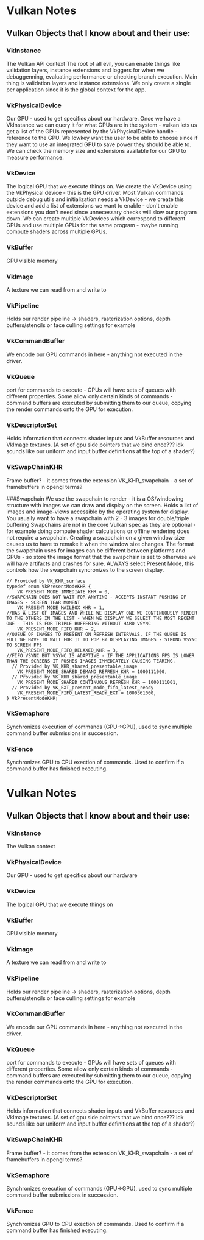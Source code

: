 # Vulkan Notes

## Vulkan Objects that I know about and their use:

### VkInstance
The Vulkan API context
The root of all evil, you can enable things like validation layers, instance extensions and loggers for when we debuggenning, evaluating performance or checking branch execution. 
Main thing is validation layers and instance extensions.
We only create a single per application since it is the global context for the app.

### VkPhysicalDevice
Our GPU - used to get specifics about our hardware.
Once we have a VkInstance we can query it for what GPUs are in the system - vulkan lets us get a list of the GPUs represented by the VkPhysicalDevice handle - reference to the GPU.
We lowkey want the user to be able to choose since if they want to use an integrated GPU to save power they should be able to.
We can check the memory size and extensions available for our GPU to measure performance.

### VkDevice
The logical GPU that we execute things on.
We create the VkDevice using the VkPhysical device - this is the GPU driver.
Most Vulkan commands outside debug utils and initialization needs a VkDevice - we create this device and add a list of extensions we want to enable - don't enable extensions you don't need since unnecessary checks will slow our program down.
We can create multiple  VkDevices which correspond to different GPUs and use multiple GPUs for the same program - maybe running compute shaders across multiple GPUs.

### VkBuffer
GPU visible memory

### VkImage
A texture we can read from and write to

### VkPipeline
Holds our render pipeline -> shaders, rasterization options, depth buffers/stencils or face culling settings for example

### VkCommandBuffer
We encode our GPU commands in here - anything not executed in the driver.

### VkQueue
port for commands to execute - GPUs will have sets of queues with different properties. 
Some allow only certain kinds of commands - command buffers are executed by submitting them to our queue, copying the render commands onto the GPU for execution.

### VkDescriptorSet
Holds information that connects shader inputs and VkBuffer resources and VkImage textures. (A set of gpu side pointers that we bind once??? idk sounds like our uniform and input buffer definitions at the top of a shader?)

### VkSwapChainKHR
Frame buffer? - it comes from the extension VK_KHR_swapchain - a set of framebuffers in opengl terms?

###Swapchain
We use the swapchain to render - it is a OS/windowing structure with images we can draw and display on the screen.
Holds a list of images and image-views accessible by the operating system for display. You usually want to have a swapchain with 2 - 3 images for double/triple buffering
Swapchains are not in the core Vulkan spec as they are optional - for example doing compute shader calculations or offline rendering does not require a swapchain.
Creating a swapchain on a given window size causes us to have to remake it when the window size changes.
The format the swapchain uses for images can be different between platforms and GPUs - so store the image format that the swapchain is set to otherwise we will have artifacts and crashes for sure.
ALWAYS select Present Mode, this controls how the swapchain syncronizes to the screen display.

```
// Provided by VK_KHR_surface
typedef enum VkPresentModeKHR {
    VK_PRESENT_MODE_IMMEDIATE_KHR = 0,                            //SWAPCHAIN DOES NOT WAIT FOR ANYTING - ACCEPTS INSTANT PUSHING OF IMAGES - SCREEN TEAR MOMENT
    VK_PRESENT_MODE_MAILBOX_KHR = 1,                              //HAS A LIST OF IMAGES AND WHILE WE DISPLAY ONE WE CONTINUOUSLY RENDER TO THE OTHERS IN THE LIST - WHEN WE DISPLAY WE SELECT THE MOST RECENT ONE - THIS IS FOR TRIPLE BUFFERING WITHOUT HARD VSYNC
    VK_PRESENT_MODE_FIFO_KHR = 2,                                 //QUEUE OF IMAGES TO PRESENT ON REFRESH INTERVALS, IF THE QUEUE IS FULL WE HAVE TO WAIT FOR IT TO POP BY DISPLAYING IMAGES - STRONG VSYNC TO SCREEN FPS
    VK_PRESENT_MODE_FIFO_RELAXED_KHR = 3,                         //FIFO VSYNC BUT VSYNC IS ADAPTIVE - IF THE APPLICATIONS FPS IS LOWER THAN THE SCREENS IT PUSHES IMAGES IMMEDIATELY CAUSING TEARING.
  // Provided by VK_KHR_shared_presentable_image
    VK_PRESENT_MODE_SHARED_DEMAND_REFRESH_KHR = 1000111000,
  // Provided by VK_KHR_shared_presentable_image
    VK_PRESENT_MODE_SHARED_CONTINUOUS_REFRESH_KHR = 1000111001,
  // Provided by VK_EXT_present_mode_fifo_latest_ready
    VK_PRESENT_MODE_FIFO_LATEST_READY_EXT = 1000361000,
} VkPresentModeKHR;
```


### VkSemaphore
Synchronizes execution of commands (GPU->GPU), used to sync multiple command buffer submissions in succession.

### VkFence
Synchronizes GPU to CPU exection of commands. Used to confirm if a command buffer has finished executing.


# Vulkan Notes

## Vulkan Objects that I know about and their use:

### VkInstance
The Vulkan context

### VkPhysicalDevice
Our GPU - used to get specifics about our hardware

### VkDevice
The logical GPU that we execute things on

### VkBuffer
GPU visible memory

### VkImage
A texture we can read from and write to

### VkPipeline
Holds our render pipeline -> shaders, rasterization options, depth buffers/stencils or face culling settings for example

### VkCommandBuffer
We encode our GPU commands in here - anything not executed in the driver.

### VkQueue
port for commands to execute - GPUs will have sets of queues with different properties. 
Some allow only certain kinds of commands - command buffers are executed by submitting them to our queue, copying the render commands onto the GPU for execution.

### VkDescriptorSet
Holds information that connects shader inputs and VkBuffer resources and VkImage textures. (A set of gpu side pointers that we bind once??? idk sounds like our uniform and input buffer definitions at the top of a shader?)

### VkSwapChainKHR
Frame buffer? - it comes from the extension VK_KHR_swapchain - a set of framebuffers in opengl terms?

### VkSemaphore
Synchronizes execution of commands (GPU->GPU), used to sync multiple command buffer submissions in succession.

### VkFence
Synchronizes GPU to CPU exection of commands. Used to confirm if a command buffer has finished executing.


